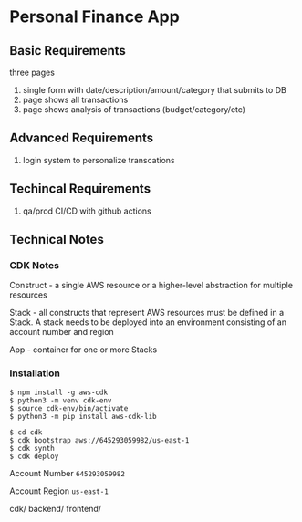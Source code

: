 # Personal Finance App

## Basic Requirements

three pages
1. single form with date/description/amount/category that submits to DB
2. page shows all transactions
3. page shows analysis of transactions (budget/category/etc)

## Advanced Requirements
1. login system to personalize transcations

## Techincal Requirements
1. qa/prod CI/CD with github actions

## Technical Notes
### CDK Notes
Construct - a single AWS resource or a higher-level abstraction for multiple resources

Stack - all constructs that represent AWS resources must be defined in a Stack. A stack needs to be deployed into an environment consisting of an account number and region

App - container for one or more Stacks

### Installation
```
$ npm install -g aws-cdk
$ python3 -m venv cdk-env
$ source cdk-env/bin/activate
$ python3 -m pip install aws-cdk-lib
```

```
$ cd cdk
$ cdk bootstrap aws://645293059982/us-east-1
$ cdk synth
$ cdk deploy
```
Account Number `645293059982`

Account Region `us-east-1`


cdk/
backend/
frontend/

